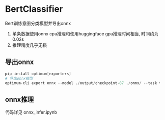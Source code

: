 # BertClassifier
Bert训练意图分类模型并导出onnx  
1. 单条数据使用onnx cpu推理和使用huggingface gpu推理时间相当, 时间约为0.02s  
2. 推理精度几乎无损

## 导出onnx
``` python
pip install optimum[exporters]
# 导出onnx模型
optimum-cli export onnx --model ./output/checkpoint-87 ./onnx/ --task text-classification
```
## onnx推理
代码详见 onnx_infer.ipynb
